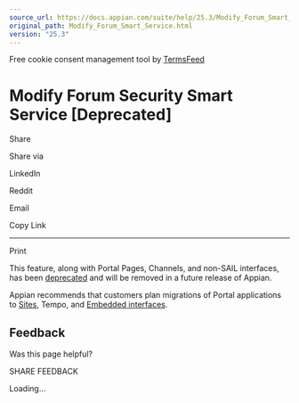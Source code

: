 ```yaml
---
source_url: https://docs.appian.com/suite/help/25.3/Modify_Forum_Smart_Service.html
original_path: Modify_Forum_Smart_Service.html
version: "25.3"
---
```


Free cookie consent management tool by [TermsFeed](https://www.termsfeed.com/)

# Modify Forum Security Smart Service \[Deprecated\]

Share

Share via

LinkedIn

Reddit

Email

Copy Link

* * *

Print

This feature, along with Portal Pages, Channels, and non-SAIL interfaces, has been [deprecated](Deprecated_Features.html) and will be removed in a future release of Appian.

Appian recommends that customers plan migrations of Portal applications to [Sites](Sites.html), Tempo, and [Embedded interfaces](Embedded_Interfaces.html).

## Feedback

Was this page helpful?

SHARE FEEDBACK

Loading...